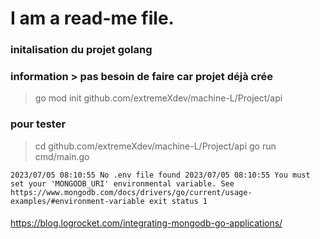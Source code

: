 # I am a read-me file.

### initalisation du projet golang 

### information > pas besoin de faire car projet déjà crée
> go mod init github.com/extremeXdev/machine-L/Project/api


### pour tester  
> cd github.com/extremeXdev/machine-L/Project/api
> go run cmd/main.go

``
2023/07/05 08:10:55 No .env file found
2023/07/05 08:10:55 You must set your 'MONGODB_URI' environmental variable. See
         https://www.mongodb.com/docs/drivers/go/current/usage-examples/#environment-variable
exit status 1
``
####  

https://blog.logrocket.com/integrating-mongodb-go-applications/





